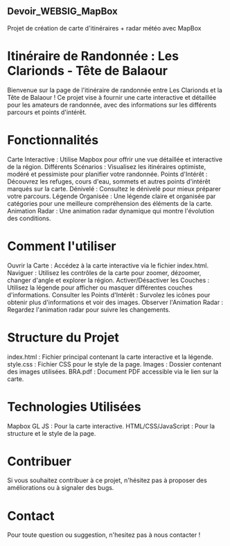 ## Devoir_WEBSIG_MapBox
Projet de création de carte d'itinéraires + radar météo avec MapBox

# Itinéraire de Randonnée : Les Clarionds - Tête de Balaour
Bienvenue sur la page de l'itinéraire de randonnée entre Les Clarionds et la Tête de Balaour ! Ce projet vise à fournir une carte interactive et détaillée pour les amateurs de randonnée, avec des informations sur les différents parcours et points d'intérêt.

# Fonctionnalités
Carte Interactive : Utilise Mapbox pour offrir une vue détaillée et interactive de la région.
Différents Scénarios : Visualisez les itinéraires optimiste, modéré et pessimiste pour planifier votre randonnée.
Points d'Intérêt : Découvrez les refuges, cours d'eau, sommets et autres points d'intérêt marqués sur la carte.
Dénivelé : Consultez le dénivelé pour mieux préparer votre parcours.
Légende Organisée : Une légende claire et organisée par catégories pour une meilleure compréhension des éléments de la carte.
Animation Radar : Une animation radar dynamique qui montre l'évolution des conditions.

# Comment l'utiliser
Ouvrir la Carte : Accédez à la carte interactive via le fichier index.html.
Naviguer : Utilisez les contrôles de la carte pour zoomer, dézoomer, changer d'angle et explorer la région.
Activer/Désactiver les Couches : Utilisez la légende pour afficher ou masquer différentes couches d'informations.
Consulter les Points d'Intérêt : Survolez les icônes pour obtenir plus d'informations et voir des images.
Observer l'Animation Radar : Regardez l'animation radar pour suivre les changements.

# Structure du Projet
index.html : Fichier principal contenant la carte interactive et la légende.
style.css : Fichier CSS pour le style de la page.
Images : Dossier contenant des images utilisées.
BRA.pdf : Document PDF accessible via le lien sur la carte.

# Technologies Utilisées
Mapbox GL JS : Pour la carte interactive.
HTML/CSS/JavaScript : Pour la structure et le style de la page.

# Contribuer
Si vous souhaitez contribuer à ce projet, n'hésitez pas à proposer des améliorations ou à signaler des bugs.

# Contact
Pour toute question ou suggestion, n'hesitez pas à nous contacter !
